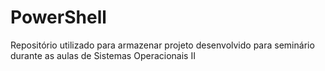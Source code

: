 # PowerShell
Repositório utilizado para armazenar projeto desenvolvido para seminário durante as aulas de Sistemas Operacionais II
